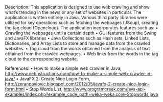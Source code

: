 Description: This application is designed to use web crawling and show what’s trending in the news or any set of websites in particular. The application is written entirely in Java. Various third party libraries were utilized for key operations such as fetching the webpages (JSoup), creating the tag cloud (Opencloud). The application incorporates features such as:
•	Crawling the webpages until a certain depth
•	GUI features from the Swing and JavaFX libraries
•	Java Collections such as Hash sets, Linked Lists, Dictionaries, and Array Lists to store and manage data from the crawled websites.
•	Tag cloud from the words obtained from the analysis of text obtained from the crawled webpages.
•	Web links from the words in the tag cloud to the corresponding website.

References:
•	How to make a simple web crawler in Java, http://www.netinstructions.com/how-to-make-a-simple-web-crawler-in-java/
•	JavaFX 2: Create Nice Login Form, http://zoranpavlovic.blogspot.com/2012/05/javafx-2-create-nice-login-form.html
•	Stop Words List, http://www.programcreek.com/java-api-examples/index.php?example_code_path=weka-weka.core-Stopwords.java
